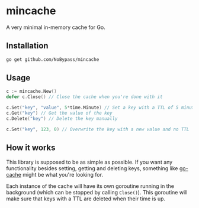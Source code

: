 # mincache

A very minimal in-memory cache for Go.

## Installation

```bash
go get github.com/NoBypass/mincache
```

## Usage

```go
c := mincache.New()
defer c.Close() // Close the cache when you're done with it

c.Set("key", "value", 5*time.Minute) // Set a key with a TTL of 5 minutes
c.Get("key") // Get the value of the key
c.Delete("key") // Delete the key manually

c.Set("key", 123, 0) // Overwrite the key with a new value and no TTL
```

## How it works

This library is supposed to be as simple as possible. If you want any functionality besides setting, getting and
deleting keys, something like [go-cache](https://github.com/patrickmn/go-cache) might be what you're looking for.

Each instance of the cache will have its own goroutine running in the background (which can be stopped by calling
`Close()`). This goroutine will make sure that keys with a TTL are deleted when their time is up.